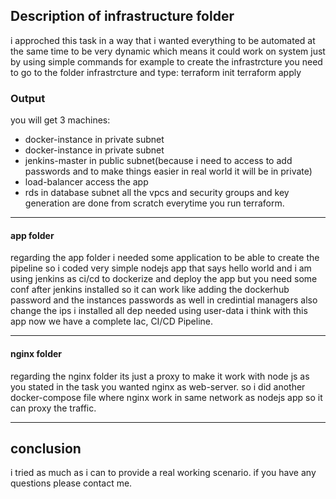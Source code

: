 ## Description of infrastructure folder
i approched this task in a way that i wanted everything to be automated at the same time to be very dynamic which means
it could work on system just by using simple commands for example to create the infrastrcture you need to go to the folder
infrastrcture and type:
terraform init
terraform apply
### Output

you will get 3 machines:
* docker-instance in private subnet
* docker-instance in private subnet
* jenkins-master in public subnet(because i need to access to add passwords and to make things easier in real world it will be in private)
* load-balancer access the app
* rds in database subnet
all the vpcs and security groups and key generation are done from scratch everytime you run terraform.
---------------------------------------------------------------------------------------------------------
#### app folder
regarding the app folder i needed some application to be able to create the pipeline so i coded very simple nodejs app that says
hello world and i am using jenkins as ci/cd to dockerize and deploy the app but you need some conf after jenkins installed
so it can work like adding the dockerhub password and the instances passwords as well in credintial managers also change the ips
i installed all dep needed using user-data
i think with this app now we have a complete Iac, CI/CD Pipeline.

---------------------------------------------------------------------------------------------------------
#### nginx folder
regarding the nginx folder its just a proxy to make it work with node js as you stated in the task you wanted nginx as web-server.
so i did another docker-compose file where nginx work in same network as nodejs app so it can proxy the traffic.



--------------------------------------------------
## conclusion
i tried as much as i can to provide a real working scenario.
if you have any questions please contact me.

